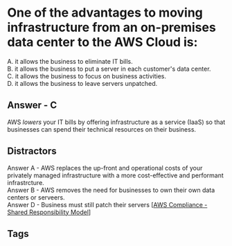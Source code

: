 # One of the advantages to moving infrastructure from an on-premises data center to the AWS Cloud is:

A. it allows the business to eliminate IT bills.  
B. it allows the business to put a server in each customer's data center.  
C. it allows the business to focus on business activities.  
D. it allows the business to leave servers unpatched.  

## Answer - C
AWS *lowers* your IT bills by offering infrastructure as a service (IaaS) so that businesses can spend their technical resources on their business.  

## Distractors
Answer A - AWS replaces the up-front and operational costs of your privately managed infrastructure with a more cost-effective and performant infrastrcture.  
Answer B - AWS removes the need for businesses to own their own data centers or serveers.  
Answer D - Business must still patch their servers [[AWS Compliance - Shared Responsibility Model](https://aws.amazon.com/compliance/shared-responsibility-model/)]  

## Tags
